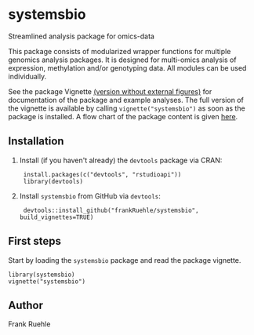 # systemsbio #
Streamlined analysis package for omics-data

This package consists of modularized wrapper functions for multiple genomics analysis packages. 
It is designed for multi-omics analysis of expression, methylation and/or genotyping data. 
All modules can be used individually.

See the package Vignette [(version without external figures)](./vignettes/systemsbio.Rmd) for documentation of the package and example analyses. The full version of the vignette is available by calling `vignette("systemsbio")` as soon as the package is installed. A flow chart of the package content is given [here](https://www.draw.io/?lightbox=1&highlight=0000ff&edit=_blank&layers=1&nav=1&title=Pipeline_Systems_Biology.html#Uhttps%3A%2F%2Fdrive.google.com%2Fuc%3Fid%3D12uDryY6msteXpXoty8qFtpvZjfTxz6MR%26export%3Ddownload).

## Installation

1. Install (if you haven't already) the `devtools` package via CRAN:

        install.packages(c("devtools", "rstudioapi"))
        library(devtools)

2. Install `systemsbio` from GitHub via `devtools`:

        devtools::install_github("frankRuehle/systemsbio", build_vignettes=TRUE)


## First steps
Start by loading the `systemsbio` package and read the package vignette.

    library(systemsbio)
    vignette("systemsbio")


## Author
Frank Ruehle